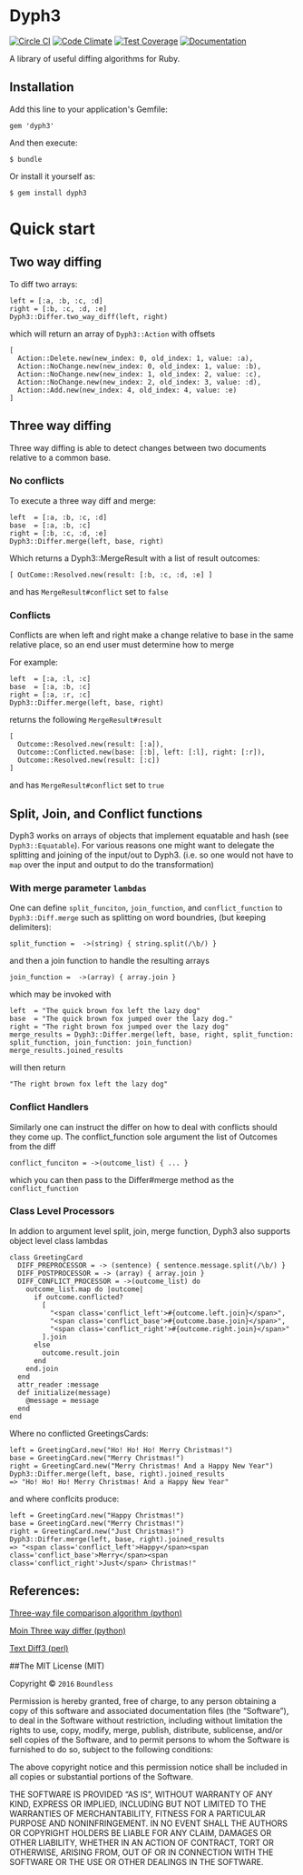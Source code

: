 Dyph3
=====
[![Circle CI](https://img.shields.io/circleci/project/GoBoundless/dyph3/master.svg)](https://circleci.com/gh/GoBoundless/dyph3)
[![Code Climate](https://codeclimate.com/github/GoBoundless/dyph3/badges/gpa.svg)](https://codeclimate.com/github/GoBoundless/dyph3)
[![Test Coverage](https://codeclimate.com/github/GoBoundless/dyph3/badges/coverage.svg)](https://codeclimate.com/github/GoBoundless/dyph3)
[![Documentation](https://img.shields.io/badge/yard-docs-blue.svg)](http://rubydoc.info/github/GoBoundless/dyph3/master)

A library of useful diffing algorithms for Ruby.

## Installation

Add this line to your application's Gemfile:

    gem 'dyph3'

And then execute:

    $ bundle

Or install it yourself as:

    $ gem install dyph3

# Quick start
## Two way diffing
To diff two arrays:

    left = [:a, :b, :c, :d]
    right = [:b, :c, :d, :e]
    Dyph3::Differ.two_way_diff(left, right)

which will return an array of `Dyph3::Action` with offsets

    [
      Action::Delete.new(new_index: 0, old_index: 1, value: :a),
      Action::NoChange.new(new_index: 0, old_index: 1, value: :b),
      Action::NoChange.new(new_index: 1, old_index: 2, value: :c),
      Action::NoChange.new(new_index: 2, old_index: 3, value: :d),
      Action::Add.new(new_index: 4, old_index: 4, value: :e)
    ]

## Three way diffing
Three way diffing is able to detect changes between two documents relative to a common base.

### No conflicts
To execute a three way diff and merge:

    left  = [:a, :b, :c, :d]
    base  = [:a, :b, :c]
    right = [:b, :c, :d, :e]
    Dyph3::Differ.merge(left, base, right)

Which returns a Dyph3::MergeResult with a list of result outcomes:

    [ OutCome::Resolved.new(result: [:b, :c, :d, :e] ]

and has `MergeResult#conflict` set to `false`
### Conflicts

Conflicts are when left and right make a change relative to base in the same relative place, so an end user must determine how to merge

For example:

    left  = [:a, :l, :c]
    base  = [:a, :b, :c]
    right = [:a, :r, :c]
    Dyph3::Differ.merge(left, base, right)

returns the following `MergeResult#result`

    [
      Outcome::Resolved.new(result: [:a]),
      Outcome::Conflicted.new(base: [:b], left: [:l], right: [:r]),
      Outcome::Resolved.new(result: [:c])
    ]

and has `MergeResult#conflict` set to `true`

## Split, Join, and Conflict functions
Dyph3 works on arrays of objects that implement equatable and hash (see `Dyph3::Equatable`). For various reasons one might want to delegate the splitting and joining of the input/out to Dyph3. (i.e. so one would not have to `map` over the input and output to do the transformation)

### With merge parameter `lambdas`
One can define `split_funciton`, `join_function`, and `conflict_function` to `Dyph3::Diff.merge` such as splitting on word boundries, (but keeping delimiters):

    split_function =  ->(string) { string.split(/\b/) }

and then a join function to handle the resulting arrays

    join_function =  ->(array) { array.join }

which may be invoked with

    left  = "The quick brown fox left the lazy dog"
    base  = "The quick brown fox jumped over the lazy dog."
    right = "The right brown fox jumped over the lazy dog"
    merge_results = Dyph3::Differ.merge(left, base, right, split_function: split_function, join_function: join_function)
    merge_results.joined_results
will then return

    "The right brown fox left the lazy dog"
### Conflict Handlers
Similarly one can instruct the differ on how to deal with conflicts should they come up. The conflict_function sole argument the list of Outcomes from the diff

    conflict_funciton = ->(outcome_list) { ... }

which you can then pass to the Differ#merge method as the `conflict_function`
### Class Level Processors
In addion to argument level split, join, merge function, Dyph3 also supports object level class lambdas

    class GreetingCard
      DIFF_PREPROCESSOR = -> (sentence) { sentence.message.split(/\b/) }
      DIFF_POSTPROCESSOR = -> (array) { array.join }
      DIFF_CONFLICT_PROCESSOR = ->(outcome_list) do
        outcome_list.map do |outcome|
          if outcome.conflicted?
            [
              "<span class='conflict_left'>#{outcome.left.join}</span>",
              "<span class='conflict_base'>#{outcome.base.join}</span>",
              "<span class='conflict_right'>#{outcome.right.join}</span>"
            ].join
          else
            outcome.result.join
          end
        end.join
      end
      attr_reader :message
      def initialize(message)
        @message = message
      end
    end

Where no conflicted GreetingsCards:

    left = GreetingCard.new("Ho! Ho! Ho! Merry Christmas!")
    base = GreetingCard.new("Merry Christmas!")
    right = GreetingCard.new("Merry Christmas! And a Happy New Year")
    Dyph3::Differ.merge(left, base, right).joined_results
    => "Ho! Ho! Ho! Merry Christmas! And a Happy New Year"

and where conflcits produce:

    left = GreetingCard.new("Happy Christmas!")
    base = GreetingCard.new("Merry Christmas!")
    right = GreetingCard.new("Just Christmas!")
    Dyph3::Differ.merge(left, base, right).joined_results
    => "<span class='conflict_left'>Happy</span><span class='conflict_base'>Merry</span><span class='conflict_right'>Just</span> Christmas!"


## References:
[Three-way file comparison algorithm (python)](https://www.cbica.upenn.edu/sbia/software/basis/apidoc/v1.2/diff3_8py_source.html)

[Moin Three way differ (python)](http://hg.moinmo.in/moin/2.0/file/4a997d9f5e26/MoinMoin/util/diff3.py)

[Text Diff3 (perl)](http://search.cpan.org/~tociyuki/Text-Diff3-0.10/lib/Text/Diff3.pm)


##The MIT License (MIT)

Copyright © `2016` `Boundless`

Permission is hereby granted, free of charge, to any person
obtaining a copy of this software and associated documentation
files (the “Software”), to deal in the Software without
restriction, including without limitation the rights to use,
copy, modify, merge, publish, distribute, sublicense, and/or sell
copies of the Software, and to permit persons to whom the
Software is furnished to do so, subject to the following
conditions:

The above copyright notice and this permission notice shall be
included in all copies or substantial portions of the Software.

THE SOFTWARE IS PROVIDED “AS IS”, WITHOUT WARRANTY OF ANY KIND,
EXPRESS OR IMPLIED, INCLUDING BUT NOT LIMITED TO THE WARRANTIES
OF MERCHANTABILITY, FITNESS FOR A PARTICULAR PURPOSE AND
NONINFRINGEMENT. IN NO EVENT SHALL THE AUTHORS OR COPYRIGHT
HOLDERS BE LIABLE FOR ANY CLAIM, DAMAGES OR OTHER LIABILITY,
WHETHER IN AN ACTION OF CONTRACT, TORT OR OTHERWISE, ARISING
FROM, OUT OF OR IN CONNECTION WITH THE SOFTWARE OR THE USE OR
OTHER DEALINGS IN THE SOFTWARE.

